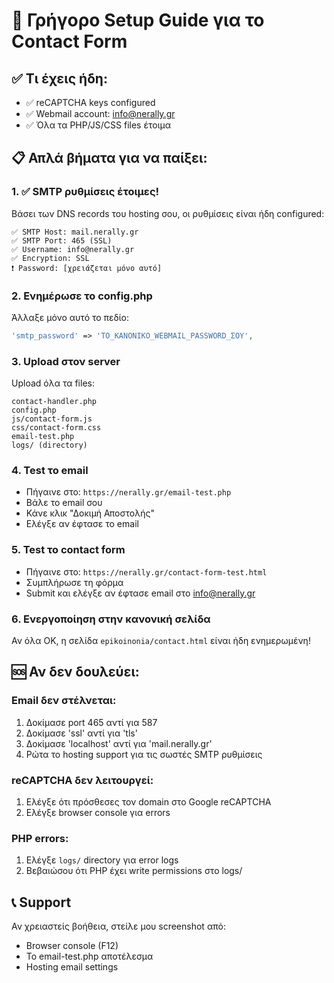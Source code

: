 # 🚀 Γρήγορο Setup Guide για το Contact Form

## ✅ Τι έχεις ήδη:
- ✅ reCAPTCHA keys configured
- ✅ Webmail account: info@nerally.gr
- ✅ Όλα τα PHP/JS/CSS files έτοιμα

## 📋 Απλά βήματα για να παίξει:

### 1. ✅ SMTP ρυθμίσεις έτοιμες!
Βάσει των DNS records του hosting σου, οι ρυθμίσεις είναι ήδη configured:
```
✅ SMTP Host: mail.nerally.gr
✅ SMTP Port: 465 (SSL)
✅ Username: info@nerally.gr  
✅ Encryption: SSL
❗ Password: [χρειάζεται μόνο αυτό]
```

### 2. Ενημέρωσε το config.php
Άλλαξε μόνο αυτό το πεδίο:
```php
'smtp_password' => 'ΤΟ_ΚΑΝΟΝΙΚΟ_WEBMAIL_PASSWORD_ΣΟΥ',
```

### 3. Upload στον server
Upload όλα τα files:
```
contact-handler.php
config.php  
js/contact-form.js
css/contact-form.css
email-test.php
logs/ (directory)
```

### 4. Test το email
- Πήγαινε στο: `https://nerally.gr/email-test.php`
- Βάλε το email σου
- Κάνε κλικ "Δοκιμή Αποστολής"
- Ελέγξε αν έφτασε το email

### 5. Test το contact form
- Πήγαινε στο: `https://nerally.gr/contact-form-test.html`
- Συμπλήρωσε τη φόρμα
- Submit και ελέγξε αν έφτασε email στο info@nerally.gr

### 6. Ενεργοποίηση στην κανονική σελίδα
Αν όλα OK, η σελίδα `epikoinonia/contact.html` είναι ήδη ενημερωμένη!

## 🆘 Αν δεν δουλεύει:

### Email δεν στέλνεται:
1. Δοκίμασε port 465 αντί για 587
2. Δοκίμασε 'ssl' αντί για 'tls'  
3. Δοκίμασε 'localhost' αντί για 'mail.nerally.gr'
4. Ρώτα το hosting support για τις σωστές SMTP ρυθμίσεις

### reCAPTCHA δεν λειτουργεί:
1. Ελέγξε ότι πρόσθεσες τον domain στο Google reCAPTCHA
2. Ελέγξε browser console για errors

### PHP errors:
1. Ελέγξε `logs/` directory για error logs
2. Βεβαιώσου ότι PHP έχει write permissions στο logs/

## 📞 Support
Αν χρειαστείς βοήθεια, στείλε μου screenshot από:
- Browser console (F12)
- Το email-test.php αποτέλεσμα
- Hosting email settings